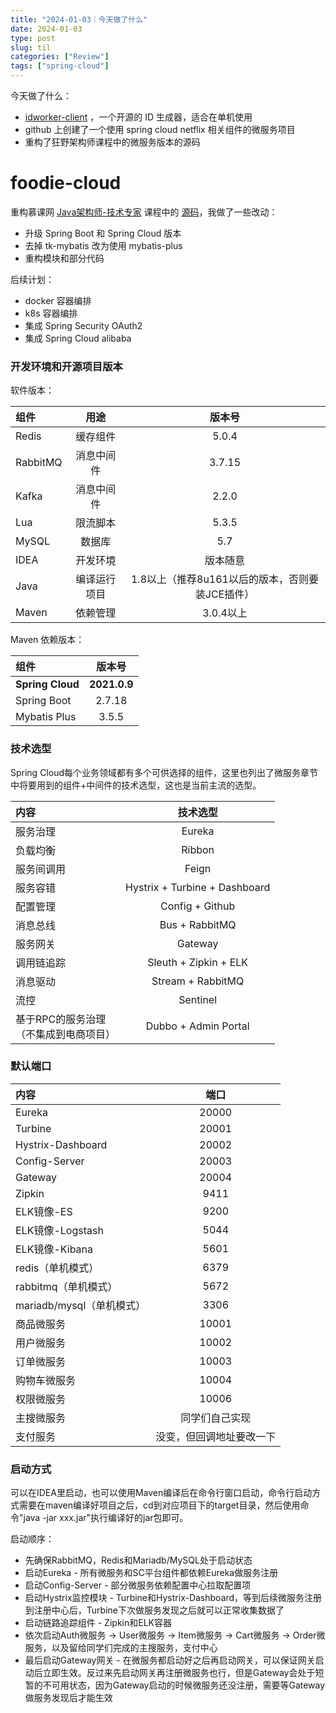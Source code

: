 ```yaml
---
title: "2024-01-03｜今天做了什么"
date: 2024-01-03
type: post
slug: til
categories: ["Review"]
tags: ["spring-cloud"]
---
```


今天做了什么：

- [idworker-client](https://github.com/bingoohuang/idworker-client) ，一个开源的 ID 生成器，适合在单机使用
- github 上创建了一个使用 spring cloud netflix 相关组件的微服务项目
- 重构了狂野架构师课程中的微服务版本的源码



# foodie-cloud

重构慕课网 [Java架构师-技术专家](https://class.imooc.com/sale/javaarchitect) 课程中的 [源码](https://github.com/liuhouer/np-architect/)，我做了一些改动：
- 升级 Spring Boot 和 Spring Cloud 版本
- 去掉 tk-mybatis 改为使用 mybatis-plus
- 重构模块和部分代码



后续计划：

- docker 容器编排
- k8s 容器编排
- 集成 Spring Security OAuth2
- 集成 Spring Cloud alibaba

### 开发环境和开源项目版本

软件版本：

| 组件          | 用途  	  |              版本号              | 
|:------------|:------:|:-----------------------------:| 
| Redis     	 | 缓存组件 	 |             5.0.4             | 
| RabbitMQ    | 消息中间件  |            3.7.15             | 
| Kafka       | 消息中间件  |             2.2.0             
| Lua         |  限流脚本  |             5.3.5             | 
| MySQL       |  数据库   |              5.7              | 
| IDEA        |  开发环境  |             版本随意              |
| Java        | 编译运行项目 | 1.8以上（推荐8u161以后的版本，否则要装JCE插件） |
| Maven       |  依赖管理  |            3.0.4以上            |

Maven 依赖版本：

| 组件               |     版本号      | 
|:-----------------|:------------:| 
| **Spring Cloud** | **2021.0.9** |
| Spring Boot      |    2.7.18    |
| Mybatis Plus     |    3.5.5     |

### 技术选型

Spring Cloud每个业务领域都有多个可供选择的组件，这里也列出了微服务章节中将要用到的组件+中间件的技术选型，这也是当前主流的选型。

| 内容                        |            技术选型  	            | 
|:--------------------------|:-----------------------------:| 
| 服务治理  	                   |           Eureka 	            |
| 负载均衡     	                |           Ribbon 	            |
| 服务间调用     	               |            Feign 	            |
| 服务容错     	                | Hystrix + Turbine + Dashboard |
| 配置管理     	                |        Config + Github        |
| 消息总线     	                |        Bus + RabbitMQ	        |
| 服务网关     	                |            Gateway            |
| 调用链追踪     	               |     Sleuth + Zipkin + ELK     |
| 消息驱动     	                |      Stream + RabbitMQ	       |
| 流控     	                  |          Sentinel 	           |
| 基于RPC的服务治理</br>（不集成到电商项目） |     Dubbo + Admin Portal      |

### 默认端口

| 内容                        |     端口  	      | 
|:--------------------------|:--------------:| 
| Eureka  	                 |    20000 	     |
| Turbine     	             |    20001 	     |
| Hystrix-Dashboard     	   |    20002 	     |
| Config-Server     	       |     20003      |
| Gateway     	             |     20004      |
| Zipkin     	              |     9411	      |
| ELK镜像-ES     	            |     9200 	     |
| ELK镜像-Logstash     	      |     5044 	     |
| ELK镜像-Kibana     	        |     5601 	     |
| redis（单机模式）     	         |     6379 	     |
| rabbitmq（单机模式）     	      |     5672 	     |
| mariadb/mysql（单机模式）     	 |     3306 	     |
| 商品微服务     	               |     10001      |
| 用户微服务     	               |     10002      |
| 订单微服务     	               |     10003      |
| 购物车微服务     	              |     10004      |
| 权限微服务     	               |     10006      |
| 主搜微服务     	               |    同学们自己实现	    |
| 支付服务     	                | 没变，但回调地址要改一下 	 |

### 启动方式

可以在IDEA里启动，也可以使用Maven编译后在命令行窗口启动，命令行启动方式需要在maven编译好项目之后，cd到对应项目下的target目录，然后使用命令"java -jar xxx.jar"执行编译好的jar包即可。

启动顺序：

- 先确保RabbitMQ，Redis和Mariadb/MySQL处于启动状态
- 启动Eureka - 所有微服务和SC平台组件都依赖Eureka做服务注册
- 启动Config-Server - 部分微服务依赖配置中心拉取配置项
- 启动Hystrix监控模块 - Turbine和Hystrix-Dashboard，等到后续微服务注册到注册中心后，Turbine下次做服务发现之后就可以正常收集数据了
- 启动链路追踪组件 - Zipkin和ELK容器
- 依次启动Auth微服务 -> User微服务 -> Item微服务 -> Cart微服务 -> Order微服务，以及留给同学们完成的主搜服务，支付中心
- 最后启动Gateway网关 -
  在微服务都启动好之后再启动网关，可以保证网关启动后立即生效。反过来先启动网关再注册微服务也行，但是Gateway会处于短暂的不可用状态，因为Gateway启动的时候微服务还没注册，需要等Gateway做服务发现后才能生效



